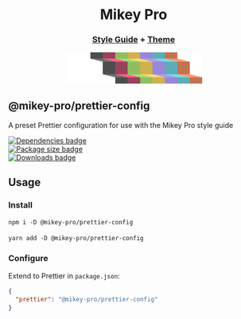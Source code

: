 <div width="100%" align="center">
  <h1>
    <b>Mikey Pro</b>
  </h1>
  <h3>
    <a href="https://github.com/mikey-pro/style-guide">Style Guide</a>
    +
    <a href="https://github.com/mikey-pro/theme">Theme</a>
  </h3>
  <a href="https://github.com/mikey-pro">
    <img src="mikey-pro-logo.png" style="width: 275px" alt="Mikey Pro Logo" />
  </a>
  <br />
</div>

## **@mikey-pro/prettier-config**

A preset Prettier configuration for use with the Mikey Pro style guide

<div>
  <a href="https://www.npmjs.com/package/@mikey-pro/prettier-config"
    ><img
      src="https://img.shields.io/librariesio/release/npm/@mikey-pro/prettier-config?color=8fbe61&style=for-the-badge"
      alt="Dependencies badge"
      height="20px"
  /></a>
</div>
<div>
  <a href="https://www.npmjs.com/package/@mikey-pro/prettier-config"
    ><img
      src="https://img.shields.io/bundlephobia/min/@mikey-pro/prettier-config?color=9987d8&label=package%20size&logo=ok&style=for-the-badge"
      alt="Package size badge"
      height="20px"
  /></a>
</div>

<div>
  <a href="https://www.npmjs.com/package/@mikey-pro/prettier-config"
    ><img
      src="https://img.shields.io/npm/dw/@mikey-pro/prettier-config?color=5dacb7&style=for-the-badge"
      alt="Downloads badge"
      height="20px"
  /></a>
</div>

## Usage

### Install

```shell
npm i -D @mikey-pro/prettier-config

yarn add -D @mikey-pro/prettier-config
```

### Configure

Extend to Prettier in `package.json`:

```json
{
  "prettier": "@mikey-pro/prettier-config"
}
```
